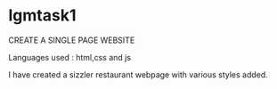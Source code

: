 # lgmtask1

CREATE A SINGLE PAGE WEBSITE

Languages used : html,css and js

I have created a sizzler restaurant webpage with various styles added.
